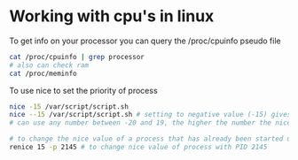 # Working with cpu's in linux

To get info on your processor you can query the /proc/cpuinfo pseudo file

```sh
cat /proc/cpuinfo | grep processor
# also can check ram 
cat /proc/meminfo
```

To use nice to set the priority of process

```sh
nice -15 /var/script/script.sh
nice --15 /var/script/script.sh # setting to negative value (-15) gives the process a more urgent priority
# can use any number between -20 and 19, the higher the number the nicer the process will be when it comes to giving up resources in favor of other processes.

# to change the nice value of a process that has already been started use renice
renice 15 -p 2145 # to change nice value of process with PID 2145
```